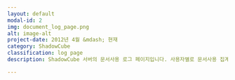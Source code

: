 ```yaml
---
layout: default
modal-id: 2
img: document_log_page.png
alt: image-alt
project-date: 2012년 4월 &mdash; 현재
category: ShadowCube
classification: log page
description: ShadowCube 서버의 문서사용 로그 페이지입니다. 사용자별로 문서사용 집계 현황을 볼 수 있으며, 현황을 클릭하면 상세한 로그 정보를 볼 수 있게 구성하였습니다.

---
```

